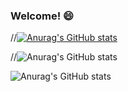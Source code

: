 ### Welcome! 😄

<!--
**qyzzy/qyzzy** is a ✨ _special_ ✨ repository because its `README.md` (this file) appears on your GitHub profile.

Here are some ideas to get you started:

- 🔭 I’m currently working on ...
- 🌱 I’m currently learning ...
- 👯 I’m looking to collaborate on ...
- 🤔 I’m looking for help with ...
- 💬 Ask me about ...
- 📫 How to reach me: ...
- 😄 Pronouns: ...
- ⚡ Fun fact: ...
-->

//[![Anurag's GitHub stats](https://github-readme-stats.vercel.app/api?username=qyzzy)](https://github.com/anuraghazra/github-readme-stats)

//![Anurag's GitHub stats](https://github-readme-stats.vercel.app/api?username=qyzzy&hide=contribs,prs)

![Anurag's GitHub stats](https://github-readme-stats.vercel.app/api?username=qyzzy&count_private=true)
